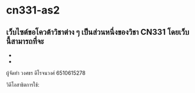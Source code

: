 # cn331-as2
เว็บไซต์ขอโควต้าวิชาต่าง ๆ เป็นส่วนหนึ่งของวิชา CN331 
โดยเว็บนี้สามารถที่จะ
  - 
  - 
  - 

ผู้จัดทำ วงศธร ดีโรจนวงศ์ 6510615278

วิดีโอสาธิตการใช้: 
